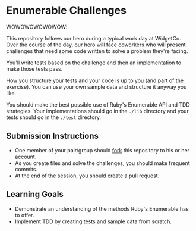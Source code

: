 # Enumerable Challenges

WOWOWOWOWOWOW!

This repository follows our hero during a typical work day at WidgetCo. Over the course of the day, our hero will face coworkers who will present challenges that need some code written to solve a problem they're facing.

You'll write tests based on the challenge and then an implementation to make those tests pass.

How you structure your tests and your code is up to you (and part of the exercise). You can use your own sample data and structure it anyway you like.

You should make the best possible use of Ruby's Enumerable API and TDD strategies. Your implementations should go in the `./lib` directory and your tests should go in the `./test` directory.

## Submission Instructions

* One member of your pair/group should [fork][] this repository to his or her account.
* As you create files and solve the challenges, you should make frequent commits.
* At the end of the session, you should create a pull request.

[fork]: https://github.com/turingschool-examples/enumerable-challenges

## Learning Goals

* Demonstrate an understanding of the methods Ruby's Enumerable has to offer.
* Implement TDD by creating tests and sample data from scratch.

